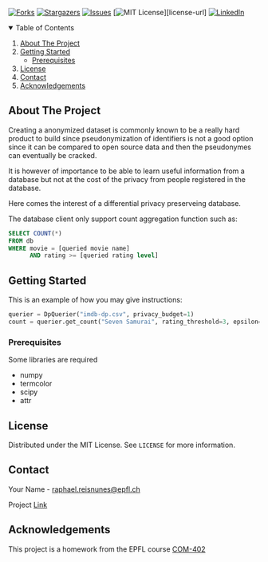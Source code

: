 <!--
*** Thanks for checking out the Best-README-Template. If you have a suggestion
*** that would make this better, please fork the repo and create a pull request
*** or simply open an issue with the tag "enhancement".
*** Thanks again! Now go create something AMAZING! :D
-->



<!-- PROJECT SHIELDS -->
<!--
*** I'm using markdown "reference style" links for readability.
*** Reference links are enclosed in brackets [ ] instead of parentheses ( ).
*** See the bottom of this document for the declaration of the reference variables
*** for contributors-url, forks-url, etc. This is an optional, concise syntax you may use.
*** https://www.markdownguide.org/basic-syntax/#reference-style-links
-->
<!-- [![Contributors][contributors-shield]][contributors-url] -->
[![Forks][forks-shield]][forks-url]
[![Stargazers][stars-shield]][stars-url]
[![Issues][issues-shield]][issues-url]
[![MIT License][license-shield]][license-url]
[![LinkedIn][linkedin-shield]][linkedin-url]



<!-- TABLE OF CONTENTS -->
<details open="open">
  <summary>Table of Contents</summary>
  <ol>
    <li>
      <a href="#about-the-project">About The Project</a>
    </li>
    <li>
      <a href="#getting-started">Getting Started</a>
      <ul>
        <li><a href="#prerequisites">Prerequisites</a></li>
      </ul>
    </li>
    <li><a href="#license">License</a></li>
    <li><a href="#contact">Contact</a></li>
    <li><a href="#acknowledgements">Acknowledgements</a></li>
  </ol>
</details>



<!-- ABOUT THE PROJECT -->
## About The Project

Creating a anonymized dataset is commonly known to be a really hard product to build since pseudonymization of identifiers is not a good option since it can be compared to open source data and then the pseudonymes can eventually be cracked.

It is however of importance to be able to learn useful information from a database but not at the cost of the privacy from people registered in the database.

Here comes the interest of a differential privacy preserveing database.

The database client only support count aggregation function such as:

```SQL
SELECT COUNT(*)
FROM db
WHERE movie = [queried movie name]
      AND rating >= [queried rating level]
```


<!-- GETTING STARTED -->
## Getting Started

This is an example of how you may give instructions:

```Python
querier = DpQuerier("imdb-dp.csv", privacy_budget=1)
count = querier.get_count("Seven Samurai", rating_threshold=3, epsilon=0.25)
```


### Prerequisites

Some libraries are required
* numpy
* termcolor
* scipy
* attr

<!-- LICENSE -->
## License

Distributed under the MIT License. See `LICENSE` for more information.



<!-- CONTACT -->
## Contact

Your Name - raphael.reisnunes@epfl.ch

Project [Link](https://github.com/your_username/repo_name)



<!-- ACKNOWLEDGEMENTS -->
## Acknowledgements

This project is a homework from the EPFL course [COM-402](https://edu.epfl.ch/coursebook/en/information-security-and-privacy-COM-402)





<!-- MARKDOWN LINKS & IMAGES -->
<!-- https://www.markdownguide.org/basic-syntax/#reference-style-links -->
<!-- [contributors-shield]: https://img.shields.io/github/contributors/othneildrew/Best-README-Template.svg?style=for-the-badge
[contributors-url]: https://github.com/raphaelreis/dp-db/graphs/contributors -->
[forks-shield]: https://img.shields.io/github/forks/raphaelreis/dp-db
[forks-url]: https://github.com/raphaelreis/dp-db/network/members
[stars-shield]: https://img.shields.io/github/stars/raphaelreis/dp-db
[stars-url]: https://github.com/raphaelreis/dp-db/stargazers
[issues-shield]: https://img.shields.io/github/issues/raphaelreis/dp-db
[issues-url]: https://github.com/raphaelreis/dp-db/issues
[license-shield]: https://img.shields.io/github/license/raphaelreis/dp-db
[linkedin-shield]: https://img.shields.io/badge/-LinkedIn-black.svg?style=for-the-badge&logo=linkedin&colorB=555
[linkedin-url]: https://www.linkedin.com/in/raphaelreisnunes/
